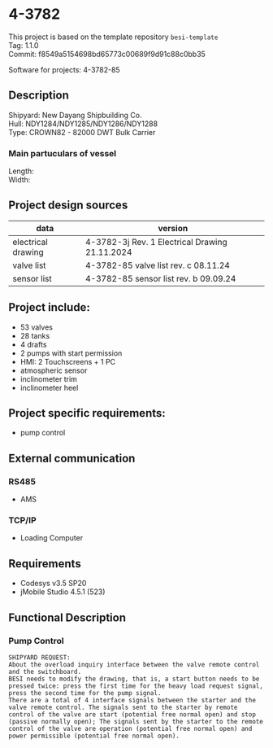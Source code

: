 # 4-3782

This project is based on the template repository `besi-template`  
Tag: 1.1.0  
Commit: f8549a5154698bd65773c00689f9d91c88c0bb35  

Software for projects: 4-3782-85

## Description
Shipyard: New Dayang Shipbuilding Co.  
Hull: NDY1284/NDY1285/NDY1286/NDY1288  
Type: CROWN82 - 82000 DWT Bulk Carrier  

### Main partuculars of vessel
Length: <TODO>  
Width: <TODO>

## Project design sources
| data               | version                                        |
|--------------------|------------------------------------------------|
| electrical drawing | 4-3782-3j Rev. 1 Electrical Drawing 21.11.2024 |
| valve list         | 4-3782-85 valve list rev. c 08.11.24           |
| sensor list        | 4-3782-85 sensor list rev. b 09.09.24          |

## Project include:
- 53 valves 
- 28 tanks
- 4 drafts
- 2 pumps with start permission
- HMI: 2 Touchscreens + 1 PC
- atmospheric sensor
- inclinometer trim
- inclinometer heel

## Project specific requirements:
- pump control

## External communication
### RS485
- AMS 
### TCP/IP
- Loading Computer

## Requirements 
- Codesys v3.5 SP20
- jMobile Studio 4.5.1 (523)

## Functional Description

### Pump Control 
```
SHIPYARD REQUEST:
About the overload inquiry interface between the valve remote control and the switchboard.
BESI needs to modify the drawing, that is, a start button needs to be pressed twice: press the first time for the heavy load request signal, press the second time for the pump signal.
There are a total of 4 interface signals between the starter and the valve remote control. The signals sent to the starter by remote control of the valve are start (potential free normal open) and stop (passive normally open); The signals sent by the starter to the remote control of the valve are operation (potential free normal open) and power permissible (potential free normal open).
```
